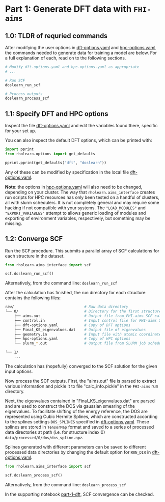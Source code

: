 # Part 1: Generate DFT data with `FHI-aims`

## 1.0: TLDR of requried commands

After modifying the user options in [dft-options.yaml](dft-options.yaml) and [hpc-options.yaml](hpc-options.yaml), the commands needed to generate data for training a model are below. For a full explanation of each, read on to the following sections.

```bash
# Modify dft-options.yaml and hpc-options.yaml as appropriate
# ...

# Run SCF
doslearn_run_scf

# Process outputs
doslearn_process_scf
```

## 1.1: Specify DFT and HPC options

Inspect the file [dft-options.yaml](dft-options.yaml) and edit the variables found there, specific for your set up.

You can also inspect the default DFT options, which can be printed with:
```python
import pprint
from rholearn.options import get_defaults

pprint.pprint(get_defaults("dft", "doslearn"))
```
Any of these can be modified by specification in the local file [dft-options.yaml](dft-options.yaml).

**Note**: the options in [hpc-options.yaml](hpc-options.yaml) will also need to be changed, depending on your cluster. The way that `rholearn.aims_interface` creates run scripts for HPC resources has only been tested on a handful of clusters, all with slurm schedulers. It is not completely general and may require some hacking if not compatible with your systems. The `"LOAD_MODULES"` and `"EXPORT_VARIABLES"` attempt to allows generic loading of modules and exporting of environment variables, respectively, but something may be missing.

## 1.2: Converge SCF

Run the SCF procedure. This submits a parallel array of SCF calculations for each structure in the dataset.

```python
from rholearn.aims_interface import scf

scf.doslearn_run_scf()
```
Alternatively, from the command line: `doslearn_run_scf`

After the calculation has finished, the run directory for each structure contains the following files:

```bash
raw/                                # Raw data directory
└── 0/                              # Directory for the first structure (index 0)
    ├── aims.out                    # Output file from FHI-aims SCF calculation
    ├── control.in                  # Input control file for FHI-aims SCF step
    ├── dft-options.yaml            # Copy of DFT options
    ├── Final_KS_eigenvalues.dat    # Output file of eigenvalues
    ├── geometry.in                 # Input file with atomic coordinates and species
    ├── hpc-options.yaml            # Copy of HPC options
    └── slurm_*.out                 # Output file from SLURM job scheduler

└── 1/
    ...
```

The calculation has (hopefully) converged to the SCF solution for the given input options.

Now process the SCF outputs. First, the "aims.out" file is parsed to extract various information and pickle it to file "calc_info.pickle" in the `FHI-aims` run directory.

Next, the eigenvalues contained in "Final_KS_eigenvalues.dat" are parsed and are used to construct the DOS via gaussian smearing of the eigenvalues. To facilitate shifting of the energy reference, the DOS are represented using Cubic Hermite Splines, which are constructed according to the splines settings `DOS_SPLINES` specified in [dft-options.yaml](dft-options.yaml). These splines are stored in `TensorMap` format and saved to a series of processed data directories at path (i.e. for structure index 0) `data/processed/0/dos/dos_spline.npz`. 

Splines generated with different parameters can be saved to different processed data directories by changing the default option for `RUN_DIR` in [dft-options.yaml](dft-options.yaml). 

```python
from rholearn.aims_interface import scf

scf.doslearn_process_scf()
```

Alternatively, from the command line: `doslearn_process_scf`

In the supporting notebook [part-1-dft](./part-1-dft.ipynb), SCF convergence can be checked.
